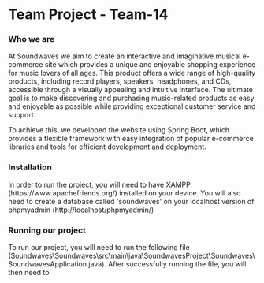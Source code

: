 # Team Project - Team-14

<h3> Who we are </h3>
At Soundwaves we aim to create an interactive and imaginative musical e-commerce site which provides a unique and enjoyable shopping experience for music lovers of all ages. This product offers a wide range of high-quality products, including record players, speakers, headphones, and CDs, accessible through a visually appealing and intuitive interface. The ultimate goal is to make discovering and purchasing music-related products as easy and enjoyable as possible while providing exceptional customer service and support. 

To achieve this, we developed the website using Spring Boot, which provides a flexible framework with easy integration of popular e-commerce libraries and tools for efficient development and deployment.

<h3> Installation </h3>
In order to run the project, you will need to have XAMPP (https://www.apachefriends.org/) installed on your device. 
You will also need to create a database called 'soundwaves' on your localhost version of phpmyadmin (http://localhost/phpmyadmin/)

<h3> Running our project </h3> 
To run our project, you will need to run the following file (Soundwaves\Soundwaves\src\main\java\SoundwavesProject\Soundwaves\SoundwavesApplication.java).
After successfully running the file, you will then need to 

